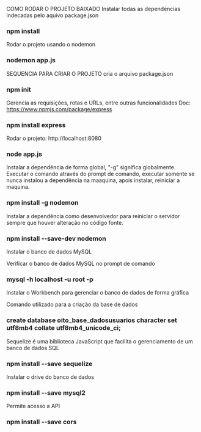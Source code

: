COMO RODAR O PROJETO BAIXADO
Instalar todas as dependencias indecadas pelo aquivo package.json
### npm install

Rodar o projeto usando o nodemon
### nodemon app.js

SEQUENCIA PARA CRIAR O PROJETO
cria o arquivo package.json
### npm init

Gerencia as requisições, rotas e URLs, entre outras funcionalidades
Doc: https://www.npmjs.com/package/express 
### npm install express

Rodar o projeto: http://localhost:8080
### node app.js

Instalar a dependência de forma global, "-g" significa globalmente. Executar o comando através do prompt de comando, executar somente se nunca instalou a dependência na maaquina, apois instalar, reiniciar a maquina.
### npm install -g nodemon

Instalar a dependência como desenvolvedor para reiniciar o servidor sempre que houver alteração no código fonte.
### npm install --save-dev nodemon

Instalar o banco de dados MySQL

Verificar o banco de dados MySQL no prompt de comando
### mysql -h localhost -u root -p

Instalar o Workbench para gerenciar o banco de dados de forma gráfica

Comando utilizado para a criação da base de dados
### create database oito_base_dadosusuarios character set utf8mb4 collate utf8mb4_unicode_ci;

Sequelize é uma biblioteca JavaScript que facilita o gerenciamento de um banco de dados SQL
### npm install --save sequelize

Instalar o drive do banco de dados
### npm install --save mysql2

Permite acesso a API
### npm install --save cors 
